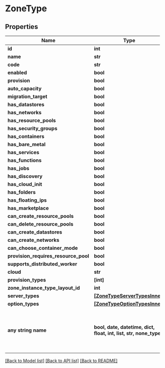 # ZoneType


## Properties
Name | Type | Description | Notes
------------ | ------------- | ------------- | -------------
**id** | **int** |  | [optional] 
**name** | **str** |  | [optional] 
**code** | **str** |  | [optional] 
**enabled** | **bool** |  | [optional] 
**provision** | **bool** |  | [optional] 
**auto_capacity** | **bool** |  | [optional] 
**migration_target** | **bool** |  | [optional] 
**has_datastores** | **bool** |  | [optional] 
**has_networks** | **bool** |  | [optional] 
**has_resource_pools** | **bool** |  | [optional] 
**has_security_groups** | **bool** |  | [optional] 
**has_containers** | **bool** |  | [optional] 
**has_bare_metal** | **bool** |  | [optional] 
**has_services** | **bool** |  | [optional] 
**has_functions** | **bool** |  | [optional] 
**has_jobs** | **bool** |  | [optional] 
**has_discovery** | **bool** |  | [optional] 
**has_cloud_init** | **bool** |  | [optional] 
**has_folders** | **bool** |  | [optional] 
**has_floating_ips** | **bool** |  | [optional] 
**has_marketplace** | **bool** |  | [optional] 
**can_create_resource_pools** | **bool** |  | [optional] 
**can_delete_resource_pools** | **bool** |  | [optional] 
**can_create_datastores** | **bool** |  | [optional] 
**can_create_networks** | **bool** |  | [optional] 
**can_choose_container_mode** | **bool** |  | [optional] 
**provision_requires_resource_pool** | **bool** |  | [optional] 
**supports_distributed_worker** | **bool** |  | [optional] 
**cloud** | **str** |  | [optional] 
**provision_types** | **[int]** |  | [optional] 
**zone_instance_type_layout_id** | **int** |  | [optional] 
**server_types** | [**[ZoneTypeServerTypesInner]**](ZoneTypeServerTypesInner.md) |  | [optional] 
**option_types** | [**[ZoneTypeOptionTypesInner]**](ZoneTypeOptionTypesInner.md) |  | [optional] 
**any string name** | **bool, date, datetime, dict, float, int, list, str, none_type** | any string name can be used but the value must be the correct type | [optional]

[[Back to Model list]](../README.md#documentation-for-models) [[Back to API list]](../README.md#documentation-for-api-endpoints) [[Back to README]](../README.md)


